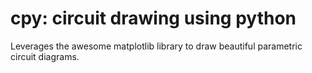 # cpy: circuit drawing using python

Leverages the awesome matplotlib library to draw beautiful parametric circuit
diagrams.
